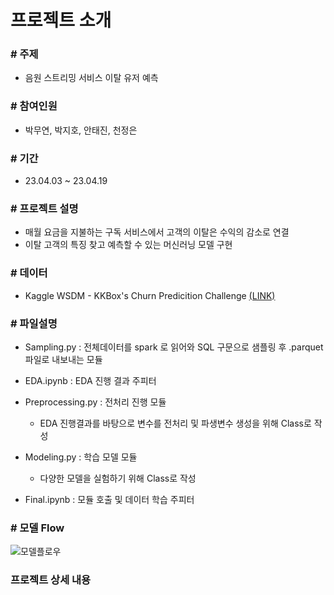 # **프로젝트 소개**

### **# 주제**
- 음원 스트리밍 서비스 이탈 유저 예측

### **# 참여인원**
- 박무연, 박지호, 안태진, 천정은

### **# 기간**
- 23.04.03 ~ 23.04.19

### **# 프로젝트 설명**
- 매월 요금을 지불하는 구독 서비스에서 고객의 이탈은 수익의 감소로 연결
- 이탈 고객의 특징 찾고 예측할 수 있는 머신러닝 모델 구현

### **# 데이터**
- Kaggle WSDM - KKBox's Churn Predicition Challenge [(LINK)](https://www.kaggle.com/c/kkbox-churn-prediction-challenge)

### **# 파일설명**
- Sampling.py : 전체데이터를 spark 로 읽어와 SQL 구문으로 샘플링 후 .parquet 파일로 내보내는 모듈
- EDA.ipynb : EDA 진행 결과 주피터
- Preprocessing.py : 전처리 진행 모듈
  - EDA 진행결과를 바탕으로 변수를 전처리 및 파생변수 생성을 위해 Class로 작성

- Modeling.py : 학습 모델 모듈
  - 다양한 모델을 실험하기 위해 Class로 작성

- Final.ipynb : 모듈 호출 및 데이터 학습 주피터


### **# 모델 Flow**
![모델플로우](https://github.com/andushub/churn_prediction_ML/assets/99305268/15a26998-7e9a-4715-a240-4c7a6bb747bc)

### **프로젝트 상세 내용**
